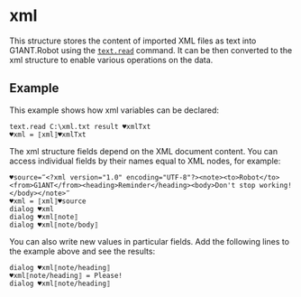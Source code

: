 # xml

This structure stores the content of imported XML files as text into G1ANT.Robot using the [`text.read`](](https://manual.g1ant.com/link/G1ANT.Addon.Core/G1ANT.Addon.Core/Commands/TextReadCommand.md)) command. It can be then converted to the xml structure to enable various operations on the data.

## Example

This example shows how xml variables can be declared:

```G1ANT
text.read C:\xml.txt result ♥xmlTxt
♥xml = ⟦xml⟧♥xmlTxt
```

The xml structure fields depend on the XML document content. You can access individual fields by their names equal to XML nodes, for example:

```G1ANT
♥source=‴<?xml version="1.0" encoding="UTF-8"?><note><to>Robot</to><from>G1ANT</from><heading>Reminder</heading><body>Don't stop working!</body></note>‴
♥xml = ⟦xml⟧♥source
dialog ♥xml
dialog ♥xml⟦note⟧
dialog ♥xml⟦note/body⟧
```

You can also write new values in particular fields. Add the following lines to the example above and see the results:

```G1ANT
dialog ♥xml⟦note/heading⟧
♥xml⟦note/heading⟧ = Please!
dialog ♥xml⟦note/heading⟧
```



